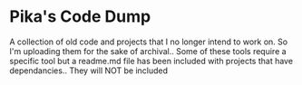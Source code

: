 # Pika's Code Dump

A collection of old code and projects that I no longer intend to work on. So I'm uploading them for the sake of archival.. Some of these tools require a specific tool but a readme.md file has been included with projects that have dependancies.. They will NOT be included